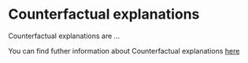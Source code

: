 # Counterfactual explanations

Counterfactual explanations are ...

You can find futher information about Counterfactual explanations [here](../T3.1/counterfactual.md)
